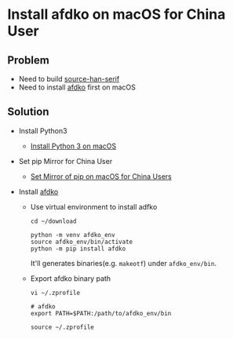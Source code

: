 # Install afdko on macOS for China User

## Problem
* Need to build [source-han-serif](https://github.com/adobe-fonts/source-han-serif)
* Need to install [afdko](https://github.com/adobe-type-tools/afdko/) first on macOS

## Solution
* Install Python3
  * [Install Python 3 on macOS](https://github.com/northbright/Notes/blob/master/python/install-python3-on-macos.md)

* Set pip Mirror for China User
  * [Set Mirror of pip on macOS for China Users](https://github.com/northbright/Notes/blob/master/python/set-mirror-of-pip-on-macos-for-china-users.md)

* Install [afdko](https://github.com/adobe-type-tools/afdko/)

  * Use virtual environment to install adfko

    ```shell
    cd ~/download

    python -m venv afdko_env
    source afdko_env/bin/activate
    python -m pip install afdko
    ```

    It'll generates binaries(e.g. `makeotf`) under `afdko_env/bin`.

  * Export afdko binary path

    ```shell
    vi ~/.zprofile
    ```

    ```shell
    # afdko
    export PATH=$PATH:/path/to/afdko_env/bin
    ```

    ```shell
    source ~/.zprofile
    ```
